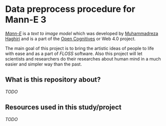 # Data preprocess procedure for Mann-E 3

_[Mann-E](https://opencognitives.com/mann-e)_ is a _text to image model_ which was developed by [Muhammadreza Haghiri](https://haghiri75.com/en) and is a part of the [Open Cognitives](https://opencognitives.com) or Web 4.0 project. 

The main goal of this project is to bring the artistic ideas of people to life with ease and as a part of _FLOSS_ software. Also this project will let scientists and researchers do their researches about human mind in a much easier and simpler way than the past.

## What is this repository about?

_TODO_

## Resources used in this study/project

_TODO_